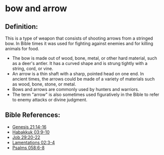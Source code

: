 # bow and arrow #

## Definition: ##

This is a type of weapon that consists of shooting arrows from a stringed bow. In Bible times it was used for fighting against enemies and for killing animals for food.

* The bow is made out of wood, bone, metal, or other hard material, such as a deer's antler. It has a curved shape and is strung tightly with a string, cord, or vine.
* An arrow is a thin shaft with a sharp, pointed head on one end. In ancient times, the arrows could be made of a variety of materials such as wood, bone, stone, or metal.
* Bows and arrows are commonly used by hunters and warriors.
* The term "arrow" is also sometimes used figuratively in the Bible to refer to enemy attacks or divine judgment.

## Bible References: ##

* [Genesis 21:14-16](https://door43.org/en/bible/notes/gen/21/14)
* [Habakkuk 03:9-10](https://door43.org/en/bible/notes/hab/03/09)
* [Job 29:20-22](https://door43.org/en/bible/notes/job/29/20)
* [Lamentations 02:3-4](https://door43.org/en/bible/notes/lam/02/03)
* [Psalms 058:6-8](https://door43.org/en/bible/notes/psa/058/006)

